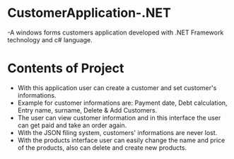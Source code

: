 # CustomerApplication-.NET
 -A windows forms customers application developed with .NET Framework technology and c# language.
 
# Contents of Project
- With this application user can create a customer and set customer's informations.
- Example for customer informations are: Payment date, Debt calculation, Entry name, surname, Delete & Add Customers.
- The user can view customer information and in this interface the user can get paid and take an order again.
- With the JSON filing system, customers' informations are never lost.
- With the products interface user can easily change the name and price of the products, also can delete and create new products.
